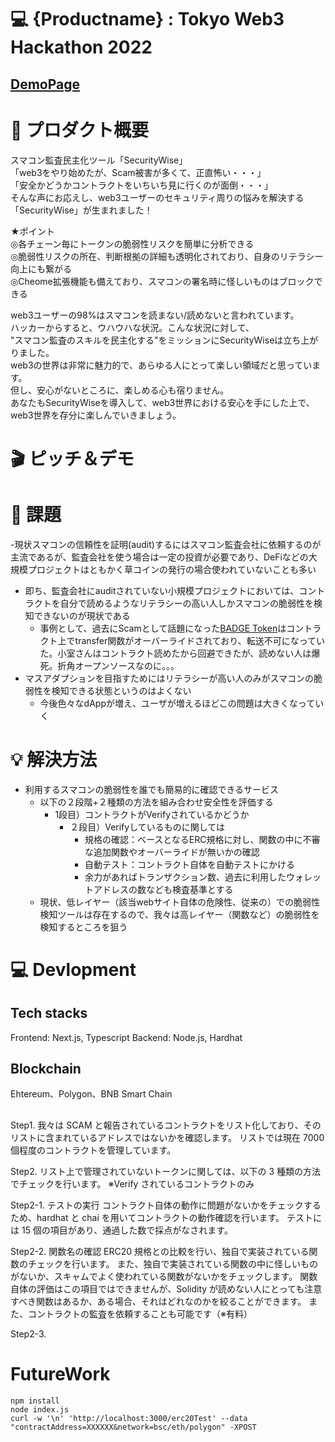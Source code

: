 # 💻 {Productname} : Tokyo Web3 Hackathon 2022

## [DemoPage](URL "aaa")

# 🚀 プロダクト概要

スマコン監査民主化ツール「SecurityWise」  
「web3をやり始めたが、Scam被害が多くて、正直怖い・・・」  
「安全かどうかコントラクトをいちいち見に行くのが面倒・・・」  
そんな声にお応えし、web3ユーザーのセキュリティ周りの悩みを解決する「SecurityWise」が生まれました！  

★ポイント  
◎各チェーン毎にトークンの脆弱性リスクを簡単に分析できる  
◎脆弱性リスクの所在、判断根拠の詳細も透明化されており、自身のリテラシー向上にも繋がる  
◎Cheome拡張機能も備えており、スマコンの署名時に怪しいものはブロックできる  

web3ユーザーの98%はスマコンを読まない/読めないと言われています。  
ハッカーからすると、ウハウハな状況。こんな状況に対して、  
"スマコン監査のスキルを民主化する"をミッションにSecurityWiseは立ち上がりました。  
web3の世界は非常に魅力的で、あらゆる人にとって楽しい領域だと思っています。  
但し、安心がないところに、楽しめる心も宿りません。  
あなたもSecurityWiseを導入して、web3世界における安心を手にした上で、web3世界を存分に楽しんでいきましょう。 

# 🎬 ピッチ＆デモ

# 💬 課題

-現状スマコンの信頼性を証明(audit)するにはスマコン監査会社に依頼するのが主流であるが、監査会社を使う場合は一定の投資が必要であり、DeFiなどの大規模プロジェクトはともかく草コインの発行の場合使われていないことも多い  
- 即ち、監査会社にauditされていない小規模プロジェクトにおいては、コントラクトを自分で読めるようなリテラシーの高い人しかスマコンの脆弱性を検知できないのが現状である  
    - 事例として、過去にScamとして話題になった[BADGE Token](https://bscscan.com/address/0x09c5a4ef1629789f2f003f1e66cac2becc9897d4)はコントラクト上でtransfer関数がオーバーライドされており、転送不可になっていた。小室さんはコントラクト読めたから回避できたが、読めない人は爆死。折角オープンソースなのに。。。  
- マスアダプションを目指すためにはリテラシーが高い人のみがスマコンの脆弱性を検知できる状態というのはよくない  
    - 今後色々なdAppが増え、ユーザが増えるほどこの問題は大きくなっていく  

# 💡 解決方法

- 利用するスマコンの脆弱性を誰でも簡易的に確認できるサービス
    - 以下の２段階+２種類の方法を組み合わせ安全性を評価する
        - 1段目）コントラクトがVerifyされているかどうか
            - ２段目）Verifyしているものに関しては
                - 規格の確認：ベースとなるERC規格に対し、関数の中に不審な追加関数やオーバーライドが無いかの確認
                - 自動テスト：コントラクト自体を自動テストにかける
                - 余力があればトランザクション数、過去に利用したウォレットアドレスの数なども検査基準とする
    - 現状、低レイヤー（該当webサイト自体の危険性、従来の）での脆弱性検知ツールは存在するので、我々は高レイヤー（関数など）の脆弱性を検知するところを狙う

# 💻 Devlopment

## Tech stacks

Frontend: Next.js, Typescript
Backend: Node.js, Hardhat

## Blockchain

Ehtereum、Polygon、BNB Smart Chain

##

Step1. 我々は SCAM と報告されているコントラクトをリスト化しており、そのリストに含まれているアドレスではないかを確認します。
リストでは現在 7000 個程度のコントラクトを管理しています。

Step2. リスト上で管理されていないトークンに関しては、以下の 3 種類の方法でチェックを行います。
※Verify されているコントラクトのみ

Step2-1. テストの実行
コントラクト自体の動作に問題がないかをチェックするため、hardhat と chai を用いてコントラクトの動作確認を行います。
テストには 15 個の項目があり、通過した数で採点がなされます。

Step2-2. 関数名の確認
ERC20 規格との比較を行い、独自で実装されている関数のチェックを行います。
また、独自で実装されている関数の中に怪しいものがないか、スキャムでよく使われている関数がないかをチェックします。
関数自体の評価はこの項目ではできませんが、Solidity が読めない人にとっても注意すべき関数はあるか、ある場合、それはどれなのかを絞ることができます。
また、コントラクトの監査を依頼することも可能です（※有料）

Step2-3.

# FutureWork

```shell
npm install
node index.js
curl -w '\n' 'http://localhost:3000/erc20Test' --data "contractAddress=XXXXXX&network=bsc/eth/polygon" -XPOST

```
